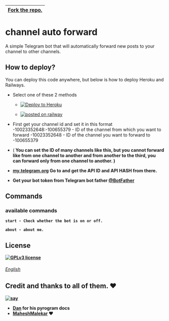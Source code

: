 |[Fork the repo.](https://github.com/0AIB/Auto-Forward-Bot/fork)
|---

# channel auto forward   
A simple Telegram bot that will automatically forward new posts to your channel to other channels.

## How to deploy?
You can deploy this code anywhere, but below is how to deploy Heroku and Railways.

- Select one of these 2 methods
     - [![Deploy to Heroku](https://www.herokucdn.com/deploy/button.svg)](https://heroku.com/deploy?template=https://github.com/0AIB/Auto-Forward-Bot)

     - [![posted on railway](https://railway.app/button.svg)](https://railway.app/new/template/P59W6v)

- First get your channel id and set it in this format -10023352648:-100655379
      - ID of the channel from which you want to forward -10023352648
      - ID of the channel you want to forward to -100655379
  
- (<b> You can set the ID of many channels like this, but you cannot forward like from one channel to another and from another to the third, you can forward only from one channel to another. <b/>) 

- [my.telegram.org](https://my.telegram.org/) Go to and get the API ID and API HASH from there.
- Get your bot token from Telegram bot father [@BotFather](https://telegram.dog/botfather)     




## Commands
### available commands
```
start - Check whether the bot is on or off.

about - about me.
```

## License
[![GPLv3 license](https://img.shields.io/badge/License-GPLv3-blue.svg)](https://github.com/Ns-AnoNymouS/TG-CONVERT-BOT/blob/main/LICENSE)



###### [English](https://github.com/0AIB/Auto-Forward-Bot/blob/main/english.md)

## Credit and thanks to all of them. ❤️
[![say](https://img.shields.io/badge/say-धन्यवाद-ff69b4.svg)](https://saythanks.io/to/kennethreitz)
- [Dan](https://telegram.dog/haskell) for his pyrogram docs
- [MaheshMalekar](https://telegram.dog/MaheshMalekar) ❤


  
